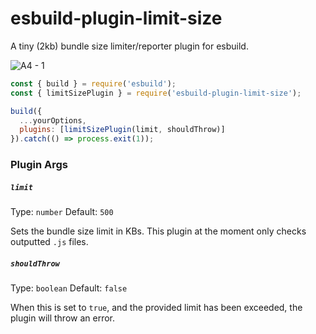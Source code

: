# esbuild-plugin-limit-size

A tiny (2kb) bundle size limiter/reporter plugin for esbuild.

![A4 - 1](https://user-images.githubusercontent.com/3903325/178270943-f43350ba-828f-4a0b-a839-8d2bc7d3a12f.png)

```js
const { build } = require('esbuild');
const { limitSizePlugin } = require('esbuild-plugin-limit-size');

build({
  ...yourOptions,
  plugins: [limitSizePlugin(limit, shouldThrow)]
}).catch(() => process.exit(1));
```

### Plugin Args

##### `limit`

Type: `number` Default: `500`

Sets the bundle size limit in KBs. This plugin at the moment only checks outputted `.js` files.

##### `shouldThrow`

Type: `boolean` Default: `false`

When this is set to `true`, and the provided limit has been exceeded, the plugin will throw an error.

